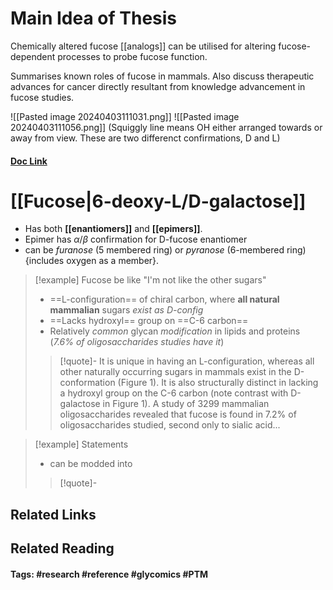 # Main Idea of Thesis

Chemically altered fucose [[analogs]] can be utilised for altering fucose-dependent processes to probe fucose function.

Summarises known roles of fucose in mammals. Also discuss therapeutic advances for cancer directly resultant from knowledge advancement in fucose studies.

![[Pasted image 20240403111031.png]]
![[Pasted image 20240403111056.png]]
(Squiggly line means OH either arranged towards or away from view. These are two differenct confirmations, D and L)
#### [Doc Link](https://academic.oup.com/glycob/article/27/7/601/3738501)

# [[Fucose|6-deoxy-L/D-galactose]]

- Has both **[[enantiomers]]** and **[[epimers]]**.
- Epimer has $\alpha$/$\beta$ confirmation for D-fucose enantiomer
- can be *furanose* (5 membered ring) or *pyranose* (6-membered ring) {includes oxygen as a member}.

> [!example] Fucose be like "I'm not like the other sugars"
> - ==L-configuration== of chiral carbon, where **all natural mammalian** sugars *exist as D-config*
> - ==Lacks hydroxyl== group on ==C-6 carbon==
> - Relatively *common* glycan *modification* in lipids and proteins (*7.6% of oligosaccharides studies have it*)
> 
> >[!quote]-
> >It is unique in having an L-configuration, whereas all other naturally occurring sugars in mammals exist in the D-conformation (Figure 1). It is also structurally distinct in lacking a hydroxyl group on the C-6 carbon (note contrast with D-galactose in Figure 1). A study of 3299 mammalian oligosaccharides revealed that fucose is found in 7.2% of oligosaccharides studied, second only to sialic acid...

> [!example] Statements
> - can be modded into 
> > [!quote]-





## Related Links

## Related Reading



#### Tags: #research #reference #glycomics #PTM 